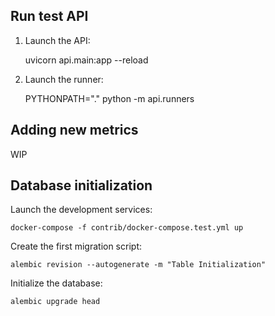 ## Run test API

1. Launch the API:

    uvicorn api.main:app --reload

2. Launch the runner:

    PYTHONPATH="." python -m api.runners


## Adding new metrics

WIP


## Database initialization

Launch the development services:

    docker-compose -f contrib/docker-compose.test.yml up


Create the first migration script:

    alembic revision --autogenerate -m "Table Initialization"


Initialize the database:

    alembic upgrade head

